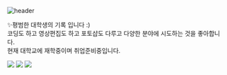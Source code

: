 ![header](https://capsule-render.vercel.app/api?type=waving&color=BBDEFB&height=300&section=header&text=ShinYeJi&fontSize=90&animation=twinkling&fontColor=FFFFFF)  
  
✨평범한 대학생의 기록 입니다 :)   
코딩도 하고 영상편집도 하고 포토샵도 다루고 다양한 분야에 시도하는 것을 좋아합니다.  
현재 대학교에 재학중이며 취업준비중입니다.       


<img src="https://img.shields.io/badge/Instagram-E4405F?style=for-the-badge&logo=Instagram&logoColor=black"/>
<img src="https://img.shields.io/badge/Adobe Photoshop-#31A8FF?style=for-the-badge&logo=Adobe Photoshop&logoColor=black"/>
<img
  src="https://img.shields.io/badge/JavaScript-F7DF1E?style=flat-square&logo=HTML5&logoColor=white"
/>
<!--
**shinyeji903/shinyeji903** is a ✨ _special_ ✨ repository because its `README.md` (this file) appears on your GitHub profile.

Here are some ideas to get you started:

- 🔭 I’m currently working on ...
- 🌱 I’m currently learning ...
- 👯 I’m looking to collaborate on ...
- 🤔 I’m looking for help with ...
- 💬 Ask me about ...
- 📫 How to reach me: ...
- 😄 Pronouns: ...
- ⚡ Fun fact: ...
-->
